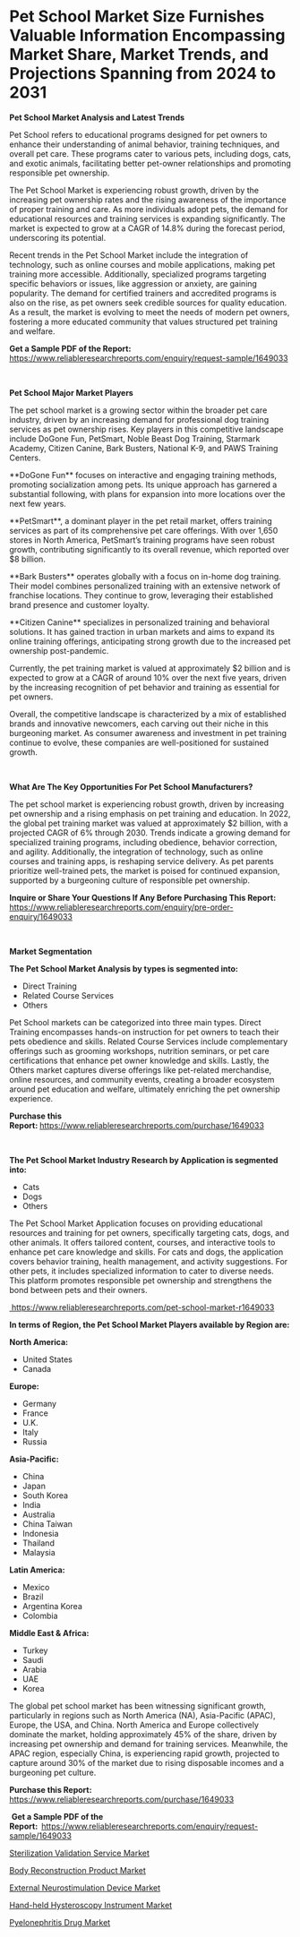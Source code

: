 <p><h1>Pet School Market Size Furnishes Valuable Information Encompassing Market Share, Market Trends, and Projections Spanning from 2024 to 2031</h1></p><p><strong>Pet School Market Analysis and Latest Trends</strong></p>
<p><p>Pet School refers to educational programs designed for pet owners to enhance their understanding of animal behavior, training techniques, and overall pet care. These programs cater to various pets, including dogs, cats, and exotic animals, facilitating better pet-owner relationships and promoting responsible pet ownership.</p><p>The Pet School Market is experiencing robust growth, driven by the increasing pet ownership rates and the rising awareness of the importance of proper training and care. As more individuals adopt pets, the demand for educational resources and training services is expanding significantly. The market is expected to grow at a CAGR of 14.8% during the forecast period, underscoring its potential.</p><p>Recent trends in the Pet School Market include the integration of technology, such as online courses and mobile applications, making pet training more accessible. Additionally, specialized programs targeting specific behaviors or issues, like aggression or anxiety, are gaining popularity. The demand for certified trainers and accredited programs is also on the rise, as pet owners seek credible sources for quality education. As a result, the market is evolving to meet the needs of modern pet owners, fostering a more educated community that values structured pet training and welfare.</p></p>
<p><strong>Get a Sample PDF of the Report:&nbsp;</strong> <a href="https://www.reliableresearchreports.com/enquiry/request-sample/1649033?utm_campaign=1565&utm_medium=2&utm_source=Github&utm_content=ia&utm_term=15102024&utm_id=pet-school">https://www.reliableresearchreports.com/enquiry/request-sample/1649033</a></p>
<p>&nbsp;</p>
<p><strong>Pet School Major Market Players</strong></p>
<p><p>The pet school market is a growing sector within the broader pet care industry, driven by an increasing demand for professional dog training services as pet ownership rises. Key players in this competitive landscape include DoGone Fun, PetSmart, Noble Beast Dog Training, Starmark Academy, Citizen Canine, Bark Busters, National K-9, and PAWS Training Centers.</p><p>**DoGone Fun** focuses on interactive and engaging training methods, promoting socialization among pets. Its unique approach has garnered a substantial following, with plans for expansion into more locations over the next few years.</p><p>**PetSmart**, a dominant player in the pet retail market, offers training services as part of its comprehensive pet care offerings. With over 1,650 stores in North America, PetSmart’s training programs have seen robust growth, contributing significantly to its overall revenue, which reported over $8 billion.</p><p>**Bark Busters** operates globally with a focus on in-home dog training. Their model combines personalized training with an extensive network of franchise locations. They continue to grow, leveraging their established brand presence and customer loyalty.</p><p>**Citizen Canine** specializes in personalized training and behavioral solutions. It has gained traction in urban markets and aims to expand its online training offerings, anticipating strong growth due to the increased pet ownership post-pandemic.</p><p>Currently, the pet training market is valued at approximately $2 billion and is expected to grow at a CAGR of around 10% over the next five years, driven by the increasing recognition of pet behavior and training as essential for pet owners.</p><p>Overall, the competitive landscape is characterized by a mix of established brands and innovative newcomers, each carving out their niche in this burgeoning market. As consumer awareness and investment in pet training continue to evolve, these companies are well-positioned for sustained growth.</p></p>
<p>&nbsp;</p>
<p><strong>What Are The Key Opportunities For Pet School Manufacturers?</strong></p>
<p><p>The pet school market is experiencing robust growth, driven by increasing pet ownership and a rising emphasis on pet training and education. In 2022, the global pet training market was valued at approximately $2 billion, with a projected CAGR of 6% through 2030. Trends indicate a growing demand for specialized training programs, including obedience, behavior correction, and agility. Additionally, the integration of technology, such as online courses and training apps, is reshaping service delivery. As pet parents prioritize well-trained pets, the market is poised for continued expansion, supported by a burgeoning culture of responsible pet ownership.</p></p>
<p><strong>Inquire or Share Your Questions If Any Before Purchasing This Report:</strong> <a href="https://www.reliableresearchreports.com/enquiry/pre-order-enquiry/1649033?utm_campaign=1565&utm_medium=2&utm_source=Github&utm_content=ia&utm_term=15102024&utm_id=pet-school">https://www.reliableresearchreports.com/enquiry/pre-order-enquiry/1649033</a></p>
<p>&nbsp;</p>
<p><strong>Market Segmentation</strong></p>
<p><strong>The Pet School Market Analysis by types is segmented into:</strong></p>
<p><ul><li>Direct Training</li><li>Related Course Services</li><li>Others</li></ul></p>
<p><p>Pet School markets can be categorized into three main types. Direct Training encompasses hands-on instruction for pet owners to teach their pets obedience and skills. Related Course Services include complementary offerings such as grooming workshops, nutrition seminars, or pet care certifications that enhance pet owner knowledge and skills. Lastly, the Others market captures diverse offerings like pet-related merchandise, online resources, and community events, creating a broader ecosystem around pet education and welfare, ultimately enriching the pet ownership experience.</p></p>
<p><strong>Purchase this Report:&nbsp;</strong><a href="https://www.reliableresearchreports.com/purchase/1649033?utm_campaign=1565&utm_medium=2&utm_source=Github&utm_content=ia&utm_term=15102024&utm_id=pet-school">https://www.reliableresearchreports.com/purchase/1649033</a></p>
<p>&nbsp;</p>
<p><strong>The Pet School Market Industry Research by Application is segmented into:</strong></p>
<p><ul><li>Cats</li><li>Dogs</li><li>Others</li></ul></p>
<p><p>The Pet School Market Application focuses on providing educational resources and training for pet owners, specifically targeting cats, dogs, and other animals. It offers tailored content, courses, and interactive tools to enhance pet care knowledge and skills. For cats and dogs, the application covers behavior training, health management, and activity suggestions. For other pets, it includes specialized information to cater to diverse needs. This platform promotes responsible pet ownership and strengthens the bond between pets and their owners.</p></p>
<p><a href="https://www.reliableresearchreports.com/pet-school-market-r1649033?utm_campaign=1565&utm_medium=2&utm_source=Github&utm_content=ia&utm_term=15102024&utm_id=pet-school">&nbsp;https://www.reliableresearchreports.com/pet-school-market-r1649033</a></p>
<p><strong>In terms of Region, the Pet School Market Players available by Region are:</strong></p>
<p>
    <p> <strong> North America: </strong>
        <ul>
            <li>United States</li>
            <li>Canada</li>
        </ul>
        </p> 
    <p> <strong> Europe: </strong>
        <ul>
            <li>Germany</li>
            <li>France</li>
            <li>U.K.</li>
            <li>Italy</li>
            <li>Russia</li>
        </ul>
        </p> 
    <p> <strong> Asia-Pacific: </strong>
        <ul>
            <li>China</li>
            <li>Japan</li>
            <li>South Korea</li>
            <li>India</li>
            <li>Australia</li>
            <li>China Taiwan</li>
            <li>Indonesia</li>
            <li>Thailand</li>
            <li>Malaysia</li>
        </ul>
        </p> 
    <p> <strong> Latin America: </strong>
        <ul>
            <li>Mexico</li>
            <li>Brazil</li>
            <li>Argentina Korea</li>
            <li>Colombia</li>
        </ul>
        </p> 
    <p> <strong> Middle East & Africa: </strong>
        <ul>
            <li>Turkey</li>
            <li>Saudi</li>
            <li>Arabia</li>
            <li>UAE</li>
            <li>Korea</li>
        </ul>
    </p>
    </p>
<p><p>The global pet school market has been witnessing significant growth, particularly in regions such as North America (NA), Asia-Pacific (APAC), Europe, the USA, and China. North America and Europe collectively dominate the market, holding approximately 45% of the share, driven by increasing pet ownership and demand for training services. Meanwhile, the APAC region, especially China, is experiencing rapid growth, projected to capture around 30% of the market due to rising disposable incomes and a burgeoning pet culture.</p></p>
<p><strong>Purchase this Report: </strong><a href="https://www.reliableresearchreports.com/purchase/1649033?utm_campaign=1565&utm_medium=2&utm_source=Github&utm_content=ia&utm_term=15102024&utm_id=pet-school">https://www.reliableresearchreports.com/purchase/1649033</a></p>
<p>&nbsp;<strong>Get a Sample PDF of the Report:&nbsp;&nbsp;</strong><a href="https://www.reliableresearchreports.com/enquiry/request-sample/1649033?utm_campaign=1565&utm_medium=2&utm_source=Github&utm_content=ia&utm_term=15102024&utm_id=pet-school">https://www.reliableresearchreports.com/enquiry/request-sample/1649033</a></p>
<p><strong></strong></p>
<p><p><a href="https://www.linkedin.com/pulse/unveiling-market-trends-global-sterilization-validation-8to9e?trk=public_post_embed_feed-article-content&utm_campaign=1565&utm_medium=2&utm_source=Github&utm_content=ia&utm_term=15102024&utm_id=pet-school">Sterilization Validation Service Market</a></p><p><a href="https://www.linkedin.com/pulse/body-reconstruction-product-market-revolution-size-share-emerging-vsswe?trk=public_post_embed_feed-article-content&utm_campaign=1565&utm_medium=2&utm_source=Github&utm_content=ia&utm_term=15102024&utm_id=pet-school">Body Reconstruction Product Market</a></p><p><a href="https://www.linkedin.com/pulse/booming-external-neurostimulation-device-market-sector-analysis-uveee?trk=public_post_embed_feed-article-content&utm_campaign=1565&utm_medium=2&utm_source=Github&utm_content=ia&utm_term=15102024&utm_id=pet-school">External Neurostimulation Device Market</a></p><p><a href="https://www.linkedin.com/pulse/digital-transformation-hand-held-hysteroscopy-instrument-industry-ghpoe?trk=public_post_embed_feed-article-content&utm_campaign=1565&utm_medium=2&utm_source=Github&utm_content=ia&utm_term=15102024&utm_id=pet-school">Hand-held Hysteroscopy Instrument Market</a></p><p><a href="https://www.linkedin.com/pulse/pyelonephritis-drug-market-size-share-analysis-growth-oxi6e?trk=public_post_embed_feed-article-content&utm_campaign=1565&utm_medium=2&utm_source=Github&utm_content=ia&utm_term=15102024&utm_id=pet-school">Pyelonephritis Drug Market</a></p></p>